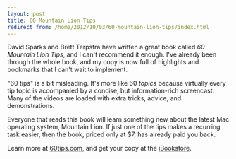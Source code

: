 ```yaml
---
layout: post
title: 60 Mountain Lion Tips
redirect_from: /home/2012/10/03/60-mountain-lion-tips/index.html
---
```

<p>David Sparks and Brett Terpstra have written a great book called <em>60 Mountain Lion Tips</em>, and I can't recommend it enough. I've already been through the whole book, and my copy is now full of highlights and bookmarks that I can't wait to implement.</p>

<p>"60 tips" is a bit misleading. It's more like 60 <em>topics</em> because virtually every tip topic is accompanied by a concise, but information-rich screencast. Many of the videos are loaded with extra tricks, advice, and demonstrations.</p>

<p>Everyone that reads this book will learn something new about the latest Mac operating system, Mountain Lion. If just one of the tips makes a recurring task easier, then the book, priced only at $7, has already paid you back.</p>

<p>Learn more at <a href="http://60tips.com">60tips.com</a>, and get your copy at the <a href="http://itunes.apple.com/us/book/60-mountain-lion-tips/id565956630?ls=1">iBookstore</a>.</p>
